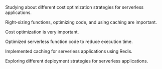 Studying about different cost optimization strategies for serverless applications.

Right-sizing functions, optimizing code, and using caching are important.

Cost optimization is very important.

Optimized serverless function code to reduce execution time.

Implemented caching for serverless applications using Redis.

Exploring different deployment strategies for serverless applications.